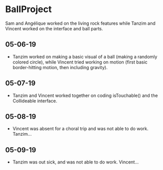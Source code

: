 # BallProject
Sam and Angélique worked on the living rock features while Tanzim and Vincent worked on the interface and ball parts.

## 05-06-19
- Tanzim worked on making a basic visual of a ball (making a randomly colored circle), while Vincent tried working on motion (first basic border-hitting motion, then including gravity).

## 05-07-19
- Tanzim and Vincent worked together on coding isTouchable() and the Collideable interface.

## 05-08-19
- Vincent was absent for a choral trip and was not able to do work. Tanzim...

## 05-09-19
- Tanzim was out sick, and was not able to do work. Vincent...
